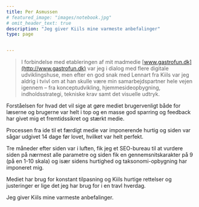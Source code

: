 ```yaml
---
title: Per Asmussen
# featured_image: "images/notebook.jpg"
# omit_header_text: true
description: "Jeg giver Kiils mine varmeste anbefalinger"
type: page


---
```


> I forbindelse med etableringen af mit madmedie [www.gastrofun.dk](http://www.gastrofun.dk) var jeg i dialog med flere digitale udviklingshuse, men efter en god snak med Lennart fra Kiils var jeg aldrig i tvivl om at han skulle være min samarbejdspartner hele vejen igennem – fra konceptudvikling, hjemmesideopbygning, indholdsstrategi, tekniske krav samt det visuelle udtryk.

Forståelsen for hvad det vil sige at gøre mediet brugervenligt både for læserne og brugerne var helt i top og en masse god sparring og feedback har givet mig et fremtidssikret og stærkt medie.


Processen fra ide til et færdigt medie var imponerende hurtig og siden var sågar udgivet 14 dage før lovet, hvilket var helt perfekt.

Tre måneder efter siden var i luften, fik jeg et SEO-bureau til at vurdere siden på nærmest alle parametre og siden fik en gennemsnitskarakter på 9 (på en 1-10 skala) og især sidens hurtighed og taksonomi-opbygning har imponeret mig.

Mediet har brug for konstant tilpasning og Kiils hurtige rettelser og justeringer er lige det jeg har brug for i en travl hverdag.

Jeg giver Kiils mine varmeste anbefalinger.
